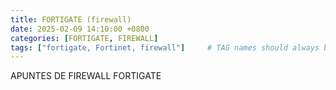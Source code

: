 ```yaml
---
title: FORTIGATE (firewall)
date: 2025-02-09 14:10:00 +0800
categories: [FORTIGATE, FIREWALL]
tags: ["fortigate, Fortinet, firewall"]     # TAG names should always be lowercase
---
```


APUNTES DE FIREWALL FORTIGATE
